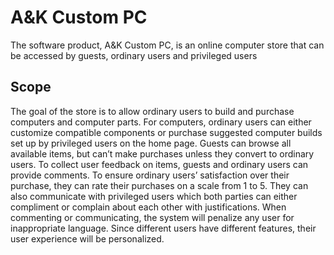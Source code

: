 # A&K Custom PC

The software product, A&K Custom PC, is an online computer store that can be accessed by guests, ordinary users and privileged users

## Scope

The goal of the store is to allow ordinary users to build and purchase computers and computer parts. For computers, ordinary users can either customize compatible components or purchase suggested computer builds set up by privileged users on the home page. Guests can browse all available items, but can’t make purchases unless they convert to ordinary users. To collect user feedback on items, guests and ordinary users can provide comments. To ensure ordinary users’ satisfaction over their purchase, they can rate their purchases on a scale from 1 to 5. They can also communicate with privileged users which both parties can either compliment or complain about each other with justifications. When commenting or communicating, the system will penalize any user for inappropriate language. Since different users have different features, their user experience will be personalized.
